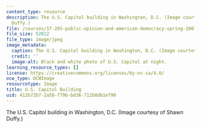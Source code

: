 ```yaml
---
content_type: resource
description: The U.S. Capitol building in Washington, D.C. (Image courtesy of Shawn
  Duffy.)
file: /courses/17-265-public-opinion-and-american-democracy-spring-2007/412b72b72a58f79bbd36712b8db1e790_17-265s07.jpg
file_size: 52812
file_type: image/jpeg
image_metadata:
  caption: The U.S. Capitol building in Washington, D.C. (Image courtesy of [Shawn](http://www.flickr.com/photos/sduffy/).)
  credit: ''
  image-alt: Black and white photo of U.S. Capitol at night.
learning_resource_types: []
license: https://creativecommons.org/licenses/by-nc-sa/4.0/
ocw_type: OCWImage
resourcetype: Image
title: U.S. Capitol Building
uid: 412b72b7-2a58-f79b-bd36-712b8db1e790
---
```

The U.S. Capitol building in Washington, D.C. (Image courtesy of Shawn Duffy.)